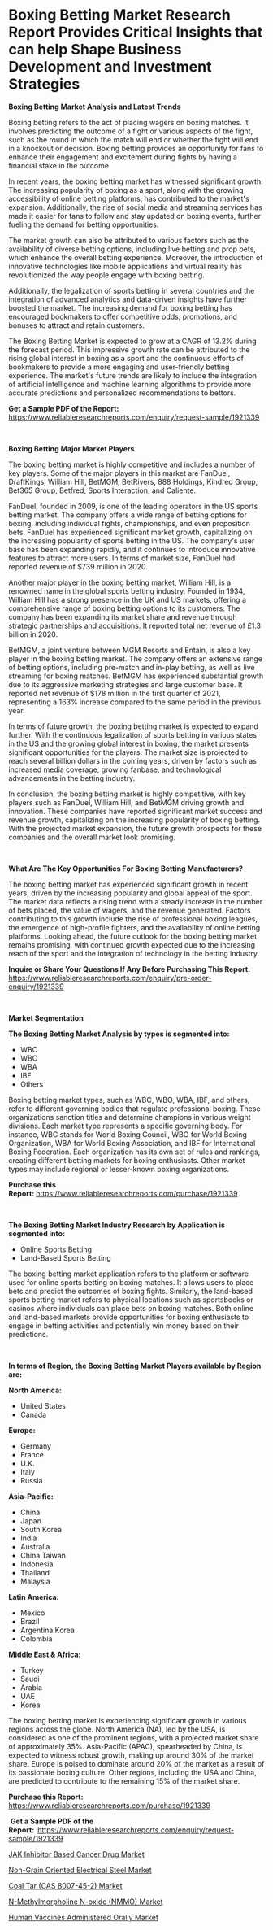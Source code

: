 <p><h1>Boxing Betting Market Research Report Provides Critical Insights that can help Shape Business Development and Investment Strategies</h1></p><p><strong>Boxing Betting Market Analysis and Latest Trends</strong></p>
<p><p>Boxing betting refers to the act of placing wagers on boxing matches. It involves predicting the outcome of a fight or various aspects of the fight, such as the round in which the match will end or whether the fight will end in a knockout or decision. Boxing betting provides an opportunity for fans to enhance their engagement and excitement during fights by having a financial stake in the outcome.</p><p>In recent years, the boxing betting market has witnessed significant growth. The increasing popularity of boxing as a sport, along with the growing accessibility of online betting platforms, has contributed to the market's expansion. Additionally, the rise of social media and streaming services has made it easier for fans to follow and stay updated on boxing events, further fueling the demand for betting opportunities.</p><p>The market growth can also be attributed to various factors such as the availability of diverse betting options, including live betting and prop bets, which enhance the overall betting experience. Moreover, the introduction of innovative technologies like mobile applications and virtual reality has revolutionized the way people engage with boxing betting.</p><p>Additionally, the legalization of sports betting in several countries and the integration of advanced analytics and data-driven insights have further boosted the market. The increasing demand for boxing betting has encouraged bookmakers to offer competitive odds, promotions, and bonuses to attract and retain customers.</p><p>The Boxing Betting Market is expected to grow at a CAGR of 13.2% during the forecast period. This impressive growth rate can be attributed to the rising global interest in boxing as a sport and the continuous efforts of bookmakers to provide a more engaging and user-friendly betting experience. The market's future trends are likely to include the integration of artificial intelligence and machine learning algorithms to provide more accurate predictions and personalized recommendations to bettors.</p></p>
<p><strong>Get a Sample PDF of the Report:&nbsp;</strong> <a href="https://www.reliableresearchreports.com/enquiry/request-sample/1921339">https://www.reliableresearchreports.com/enquiry/request-sample/1921339</a></p>
<p>&nbsp;</p>
<p><strong>Boxing Betting Major Market Players</strong></p>
<p><p>The boxing betting market is highly competitive and includes a number of key players. Some of the major players in this market are FanDuel, DraftKings, William Hill, BetMGM, BetRivers, 888 Holdings, Kindred Group, Bet365 Group, Betfred, Sports Interaction, and Caliente.</p><p>FanDuel, founded in 2009, is one of the leading operators in the US sports betting market. The company offers a wide range of betting options for boxing, including individual fights, championships, and even proposition bets. FanDuel has experienced significant market growth, capitalizing on the increasing popularity of sports betting in the US. The company's user base has been expanding rapidly, and it continues to introduce innovative features to attract more users. In terms of market size, FanDuel had reported revenue of $739 million in 2020.</p><p>Another major player in the boxing betting market, William Hill, is a renowned name in the global sports betting industry. Founded in 1934, William Hill has a strong presence in the UK and US markets, offering a comprehensive range of boxing betting options to its customers. The company has been expanding its market share and revenue through strategic partnerships and acquisitions. It reported total net revenue of £1.3 billion in 2020.</p><p>BetMGM, a joint venture between MGM Resorts and Entain, is also a key player in the boxing betting market. The company offers an extensive range of betting options, including pre-match and in-play betting, as well as live streaming for boxing matches. BetMGM has experienced substantial growth due to its aggressive marketing strategies and large customer base. It reported net revenue of $178 million in the first quarter of 2021, representing a 163% increase compared to the same period in the previous year.</p><p>In terms of future growth, the boxing betting market is expected to expand further. With the continuous legalization of sports betting in various states in the US and the growing global interest in boxing, the market presents significant opportunities for the players. The market size is projected to reach several billion dollars in the coming years, driven by factors such as increased media coverage, growing fanbase, and technological advancements in the betting industry.</p><p>In conclusion, the boxing betting market is highly competitive, with key players such as FanDuel, William Hill, and BetMGM driving growth and innovation. These companies have reported significant market success and revenue growth, capitalizing on the increasing popularity of boxing betting. With the projected market expansion, the future growth prospects for these companies and the overall market look promising.</p></p>
<p>&nbsp;</p>
<p><strong>What Are The Key Opportunities For Boxing Betting Manufacturers?</strong></p>
<p><p>The boxing betting market has experienced significant growth in recent years, driven by the increasing popularity and global appeal of the sport. The market data reflects a rising trend with a steady increase in the number of bets placed, the value of wagers, and the revenue generated. Factors contributing to this growth include the rise of professional boxing leagues, the emergence of high-profile fighters, and the availability of online betting platforms. Looking ahead, the future outlook for the boxing betting market remains promising, with continued growth expected due to the increasing reach of the sport and the integration of technology in the betting industry.</p></p>
<p><strong>Inquire or Share Your Questions If Any Before Purchasing This Report:</strong> <a href="https://www.reliableresearchreports.com/enquiry/pre-order-enquiry/1921339">https://www.reliableresearchreports.com/enquiry/pre-order-enquiry/1921339</a></p>
<p>&nbsp;</p>
<p><strong>Market Segmentation</strong></p>
<p><strong>The Boxing Betting Market Analysis by types is segmented into:</strong></p>
<p><ul><li>WBC</li><li>WBO</li><li>WBA</li><li>IBF</li><li>Others</li></ul></p>
<p><p>Boxing betting market types, such as WBC, WBO, WBA, IBF, and others, refer to different governing bodies that regulate professional boxing. These organizations sanction titles and determine champions in various weight divisions. Each market type represents a specific governing body. For instance, WBC stands for World Boxing Council, WBO for World Boxing Organization, WBA for World Boxing Association, and IBF for International Boxing Federation. Each organization has its own set of rules and rankings, creating different betting markets for boxing enthusiasts. Other market types may include regional or lesser-known boxing organizations.</p></p>
<p><strong>Purchase this Report:&nbsp;</strong><a href="https://www.reliableresearchreports.com/purchase/1921339">https://www.reliableresearchreports.com/purchase/1921339</a></p>
<p>&nbsp;</p>
<p><strong>The Boxing Betting Market Industry Research by Application is segmented into:</strong></p>
<p><ul><li>Online Sports Betting</li><li>Land-Based Sports Betting</li></ul></p>
<p><p>The boxing betting market application refers to the platform or software used for online sports betting on boxing matches. It allows users to place bets and predict the outcomes of boxing fights. Similarly, the land-based sports betting market refers to physical locations such as sportsbooks or casinos where individuals can place bets on boxing matches. Both online and land-based markets provide opportunities for boxing enthusiasts to engage in betting activities and potentially win money based on their predictions.</p></p>
<p>&nbsp;</p>
<p><strong>In terms of Region, the Boxing Betting Market Players available by Region are:</strong></p>
<p>
    <p> <strong> North America: </strong>
        <ul>
            <li>United States</li>
            <li>Canada</li>
        </ul>
        </p> 
    <p> <strong> Europe: </strong>
        <ul>
            <li>Germany</li>
            <li>France</li>
            <li>U.K.</li>
            <li>Italy</li>
            <li>Russia</li>
        </ul>
        </p> 
    <p> <strong> Asia-Pacific: </strong>
        <ul>
            <li>China</li>
            <li>Japan</li>
            <li>South Korea</li>
            <li>India</li>
            <li>Australia</li>
            <li>China Taiwan</li>
            <li>Indonesia</li>
            <li>Thailand</li>
            <li>Malaysia</li>
        </ul>
        </p> 
    <p> <strong> Latin America: </strong>
        <ul>
            <li>Mexico</li>
            <li>Brazil</li>
            <li>Argentina Korea</li>
            <li>Colombia</li>
        </ul>
        </p> 
    <p> <strong> Middle East & Africa: </strong>
        <ul>
            <li>Turkey</li>
            <li>Saudi</li>
            <li>Arabia</li>
            <li>UAE</li>
            <li>Korea</li>
        </ul>
    </p>
    </p>
<p><p>The boxing betting market is experiencing significant growth in various regions across the globe. North America (NA), led by the USA, is considered as one of the prominent regions, with a projected market share of approximately 35%. Asia-Pacific (APAC), spearheaded by China, is expected to witness robust growth, making up around 30% of the market share. Europe is poised to dominate around 20% of the market as a result of its passionate boxing culture. Other regions, including the USA and China, are predicted to contribute to the remaining 15% of the market share.</p></p>
<p><strong>Purchase this Report: </strong><a href="https://www.reliableresearchreports.com/purchase/1921339">https://www.reliableresearchreports.com/purchase/1921339</a></p>
<p>&nbsp;<strong>Get a Sample PDF of the Report:&nbsp;&nbsp;</strong><a href="https://www.reliableresearchreports.com/enquiry/request-sample/1921339">https://www.reliableresearchreports.com/enquiry/request-sample/1921339</a></p>
<p><strong></strong></p>
<p><p><a href="https://github.com/wwwkeltoum/Market-Research-Report-List-1/blob/main/jak-inhibitor-based-cancer-drug-market.md">JAK Inhibitor Based Cancer Drug Market</a></p><p><a href="https://medium.com/@madiemoore67546/non-grain-oriented-electrical-steel-market-report-reveals-the-latest-trends-and-growth-b180d9015847">Non-Grain Oriented Electrical Steel Market</a></p><p><a href="https://medium.com/@madiemoore67546/coal-tar-cas-8007-45-2-market-the-key-to-successful-business-strategy-forecast-till-2031-1e51470c8cd3">Coal Tar (CAS 8007-45-2) Market</a></p><p><a href="https://medium.com/@madiemoore67546/n-methylmorpholine-n-oxide-nmmo-market-analysis-its-cagr-market-segmentation-and-global-f0cb037ccdfc">N-Methylmorpholine N-oxide (NMMO) Market</a></p><p><a href="https://github.com/changoleonlaverguenzanoexiste/Market-Research-Report-List-1/blob/main/human-vaccines-administered-orally-market.md">Human Vaccines Administered Orally Market</a></p></p>